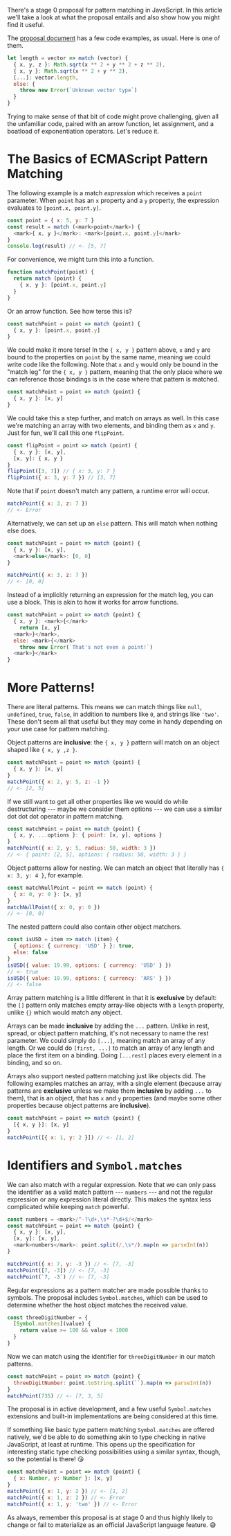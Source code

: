 There's a stage 0 proposal for pattern matching in JavaScript. In this article we'll take a look at what the proposal entails and also show how you might find it useful.

The [proposal document][proposal] has a few code examples, as usual. Here is one of them.

```js
let length = vector => match (vector) {
  { x, y, z }: Math.sqrt(x ** 2 + y ** 2 + z ** 2),
  { x, y }: Math.sqrt(x ** 2 + y ** 2),
  [...]: vector.length,
  else: {
    throw new Error(`Unknown vector type`)
  }
}
```

Trying to make sense of that bit of code might prove challenging, given all the unfamiliar code, paired with an arrow function, let assignment, and a boatload of exponentiation operators. Let's reduce it.

# The Basics of ECMAScript Pattern Matching

The following example is a match *expression* which receives a `point` parameter. When `point` has an `x` property and a `y` property, the expression evaluates to `[point.x, point.y]`.

```js
const point = { x: 5, y: 7 }
const result = match (<mark>point</mark>) {
  <mark>{ x, y }</mark>: <mark>[point.x, point.y]</mark>
}
console.log(result) // <- [5, 7]
```

For convenience, we might turn this into a function.

```js
function matchPoint(point) {
  return match (point) {
    { x, y }: [point.x, point.y]
  }
}
```

Or an arrow function. See how terse this is?

```js
const matchPoint = point => match (point) {
  { x, y }: [point.x, point.y]
}
```

We could make it more terse! In the `{ x, y }` pattern above, `x` and `y` are bound to the properties on `point` by the same name, meaning we could write code like the following. Note that `x` and `y` would only be bound in the "match leg" for the `{ x, y }` pattern, meaning that the only place where we can reference those bindings is in the case where that pattern is matched.

```js
const matchPoint = point => match (point) {
  { x, y }: [x, y]
}
```

We could take this a step further, and match on arrays as well. In this case we're matching an array with two elements, and binding them as `x` and `y`. Just for fun, we'll call this one `flipPoint`.

```js
const flipPoint = point => match (point) {
  { x, y }: [x, y],
  [x, y]: { x, y }
}
flipPoint([3, 7]) // { x: 3, y: 7 }
flipPoint({ x: 3, y: 7 }) // [3, 7]
```

Note that if `point` doesn't match any pattern, a runtime error will occur.

```js
matchPoint({ x: 3, z: 7 })
// <- Error
```

Alternatively, we can set up an `else` pattern. This will match when nothing else does.

```js
const matchPoint = point => match (point) {
  { x, y }: [x, y],
  <mark>else</mark>: [0, 0]
}

matchPoint({ x: 3, z: 7 })
// <- [0, 0]
```

Instead of a implicitly returning an expression for the match leg, you can use a block. This is akin to how it works for arrow functions.

```js
const matchPoint = point => match (point) {
  { x, y }: <mark>{</mark>
    return [x, y]
  <mark>}</mark>,
  else: <mark>{</mark>
    throw new Error(`That's not even a point!`)
  <mark>}</mark>
}
```

# More Patterns!

There are literal patterns. This means we can match things like `null`, `undefined`, `true`, `false`, in addition to numbers like `0`, and strings like `'two'`. These don't seem all that useful but they may come in handy depending on your use case for pattern matching.

Object patterns are **inclusive**: the `{ x, y }` pattern will match on an object shaped like `{ x, y ,z }`.

```js
const matchPoint = point => match (point) {
  { x, y }: [x, y]
}
matchPoint({ x: 2, y: 5, z: -1 })
// <- [2, 5]
```

If we still want to get all other properties like we would do while destructuring --- maybe we consider them options --- we can use a similar dot dot dot operator in pattern matching.

```js
const matchPoint = point => match (point) {
  { x, y, ...options }: { point: [x, y], options }
}
matchPoint({ x: 2, y: 5, radius: 50, width: 3 })
// <- { point: [2, 5], options: { radius: 50, width: 3 } }
```

Object patterns allow for nesting. We can match an object that literally has `{ x: 3, y: 4 }`, for example.

```js
const matchNullPoint = point => match (point) {
  { x: 0, y: 0 }: [x, y]
}
matchNullPoint({ x: 0, y: 0 })
// <- [0, 0]
```

The nested pattern could also contain other object matchers.

```js
const isUSD = item => match (item) {
  { options: { currency: 'USD' } }: true,
  else: false
}
isUSD({ value: 19.99, options: { currency: 'USD' } })
// <- true
isUSD({ value: 19.99, options: { currency: 'ARS' } })
// <- false
```

Array pattern matching is a little different in that it is **exclusive** by default: the `[]` pattern only matches empty array-like objects with a `length` property, unlike `{}` which would match any object.

Arrays can be made **inclusive** by adding the `...` pattern. Unlike in rest, spread, or object pattern matching, it's not necessary to name the rest parameter. We could simply do `[...]`, meaning match an array of any length. Or we could do `[first, ...]` to match an array of any length and place the first item on a binding. Doing `[...rest]` places every element in a binding, and so on.

Arrays also support nested pattern matching just like objects did. The following examples matches an array, with a single element (because array patterns are **exclusive** unless we make them **inclusive** by adding `...` to them), that is an object, that has `x` and `y` properties (and maybe some other properties because object patterns are **inclusive**).

```js
const matchPoint = point => match (point) {
  [{ x, y }]: [x, y]
}
matchPoint([{ x: 1, y: 2 }]) // <- [1, 2]
```

# Identifiers and `Symbol.matches`

We can also match with a regular expression. Note that we can only pass the identifier as a valid match pattern --- `numbers` --- and not the regular expression or any expression literal directly. This makes the syntax less complicated while keeping `match` powerful.

```js
const numbers = <mark>/^-?\d+,\s*-?\d+$/</mark>
const matchPoint = point => match (point) {
  { x, y }: [x, y],
  [x, y]: [x, y],
  <mark>numbers</mark>: point.split(/,\s*/).map(n => parseInt(n))
}

matchPoint({ x: 7, y: -3 }) // <- [7, -3]
matchPoint([7, -3]) // <- [7, -3]
matchPoint(`7, -3`) // <- [7, -3]
```

Regular expressions as a pattern matcher are made possible thanks to symbols. The proposal includes `Symbol.matches`, which can be used to determine whether the host object matches the received value.

```js
const threeDigitNumber = {
  [Symbol.matches](value) {
    return value >= 100 && value < 1000
  }
}
```

Now we can match using the identifier for `threeDigitNumber` in our match patterns.

```js
const matchPoint = point => match (point) {
  threeDigitNumber: point.toString.split(``).map(n => parseInt(n))
}
matchPoint(735) // <- [7, 3, 5]
```

The proposal is in active development, and a few useful `Symbol.matches` extensions and built-in implementations are being considered at this time.

If something like basic type pattern matching `Symbol.matches` are offered natively, we'd be able to do something akin to type checking in native JavaScript, at least at runtime. This opens up the specification for interesting static type checking possibilities using a similar syntax, though, so the potential is there! 😘

```js
const matchPoint = point => match (point) {
  { x: Number, y: Number }: [x, y]
}
matchPoint({ x: 1, y: 2 }) // <- [1, 2]
matchPoint({ x: 1, z: 2 }) // <- Error
matchPoint({ x: 1, y: 'two' }) // <- Error
```

As always, remember this proposal is at stage 0 and thus highly likely to change or fail to materialize as an official JavaScript language feature. 😅

[proposal]: https://github.com/tc39/proposal-pattern-matching "tc39/proposal-pattern-matching on GitHub"
